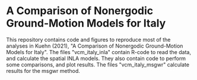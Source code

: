 # A Comparison of Nonergodic Ground-Motion Models for Italy

This repository contains code and figures to reproduce most of the analyses in Kuehn (2021), "A Comparison of Nonergodic Ground-Motion Models for Italy".
The files "vcm_italy_inla" contain R-code to read the data, and calculate the spatial INLA models.
They also contain code to perform some comparisons, and plot results.
The files "vcm_italy_msgwr" calculate results for the msgwr method.
